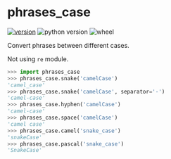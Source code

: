 # phrases_case

[![version](https://img.shields.io/pypi/v/phrases-case)](https://pypi.org/project/phrases-case/)
![python version](https://img.shields.io/pypi/pyversions/phrases-case)
![wheel](https://img.shields.io/pypi/wheel/phrases-case)

Convert phrases between different cases.

Not using `re` module.

```python
>>> import phrases_case
>>> phrases_case.snake('camelCase')
'camel_case'
>>> phrases_case.snake('camelCase', separator='-')
'camel-case'
>>> phrases_case.hyphen('camelCase')
'camel-case'
>>> phrases_case.space('camelCase')
'camel case'
>>> phrases_case.camel('snake_case')
'snakeCase'
>>> phrases_case.pascal('snake_case')
'SnakeCase'
```
